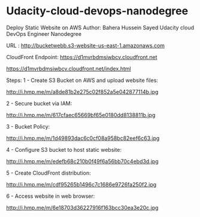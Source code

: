# Udacity-cloud-devops-nanodegree
Deploy Static Website on AWS
Author: Bahera Hussein Sayed
Udacity cloud DevOps Engineer Nanodegree

URL : http://bucketwebb.s3-website-us-east-1.amazonaws.com

CloudFront Endpoint: https://d1mvrbdmsiwbcv.cloudfront.net

https://d1mvrbdmsiwbcv.cloudfront.net/index.html

Steps:
1 - Create S3 Bucket on AWS and upload website files: 

http://i.hmp.me/m/a8de81b2e275c02f852a5e042877114b.jpg


2 - Secure bucket via IAM:

http://i.hmp.me/m/617cfaec65669bf65e0180dd8138811b.jpg

3 - Bucket Policy: 

http://i.hmp.me/m/1d49893dac6c0cf08a958bc82eef6c63.jpg

4 - Configure S3 bucket to host static website: 

http://i.hmp.me/m/edefb68c210b0f49f6a56bb70c4ebd3d.jpg

5 - Create CloudFront distribution: 

http://i.hmp.me/m/cdf95265b1496c7c1686e9726fa250f2.jpg

6 - Access website in web browser: 

http://i.hmp.me/m/6e18703d36227916f163bcc30ea3e20c.jpg
